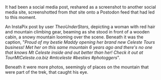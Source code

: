 It had been a social media post, reshared as a screenshot to another social media site, screenshotted from *that* site onto a Postodon feed that had led to this moment.

An InstaPix post by user *TheoUnderStars*, depicting a woman with red hair and mountain climbing gear, beaming as she stood in front of a wooden cabin, a snowy mountain looming over the scene. Beneath it was the caption, "*Proud of my bestie Maddy opening her brand new Celeste Tours business! Met her on this same mountain 6 years ago and there's no one that knows Mt Celeste inside and out better than her! Check it out at TourMtCeleste.ca.biz #mtceleste #besties #photoggers*".

Beneath it were more photos, seemingly of places on the mountain that were part of the trek, that caught his eye.
